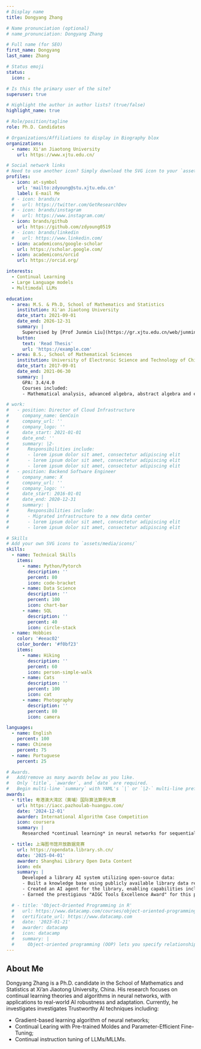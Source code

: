 ```yaml
---
# Display name
title: Dongyang Zhang

# Name pronunciation (optional)
# name_pronunciation: Dongyang Zhang

# Full name (for SEO)
first_name: Dongyang
last_name: Zhang

# Status emoji
status:
  icon: ☕️

# Is this the primary user of the site?
superuser: true

# Highlight the author in author lists? (true/false)
highlight_name: true

# Role/position/tagline
role: Ph.D. Candidates

# Organizations/Affiliations to display in Biography blox
organizations:
  - name: Xi'an Jiaotong University
    url: https://www.xjtu.edu.cn/

# Social network links
# Need to use another icon? Simply download the SVG icon to your `assets/media/icons/` folder.
profiles:
  - icon: at-symbol
    url: 'mailto:zdyoung@stu.xjtu.edu.cn'
    label: E-mail Me
  # - icon: brands/x
  #   url: https://twitter.com/GetResearchDev
  # - icon: brands/instagram
  #   url: https://www.instagram.com/
  - icon: brands/github
    url: https://github.com/zdyoung0519
  # - icon: brands/linkedin
  #   url: https://www.linkedin.com/
  - icon: academicons/google-scholar
    url: https://scholar.google.com/
  - icon: academicons/orcid
    url: https://orcid.org/

interests:
  - Continual Learning 
  - Large Language models
  - Multimodal LLMs

education:
  - area: M.S. & Ph.D, School of Mathematics and Statistics 
    institution: Xi'an Jiaotong University
    date_start: 2021-09-01
    date_end: 2026-12-31
    summary: |
      Supervised by [Prof Junmin Liu](https://gr.xjtu.edu.cn/web/junminliu). 
    button:
      text: 'Read Thesis'
      url: 'https://example.com'
  - area: B.S., School of Mathematical Sciences
    institution: University of Electronic Science and Technology of China
    date_start: 2017-09-01
    date_end: 2021-06-30
    summary: |
      GPA: 3.4/4.0
      Courses included:
      - Mathematical analysis, advanced algebra, abstract algebra and e.t.c.

# work:
#   - position: Director of Cloud Infrastructure
#     company_name: GenCoin
#     company_url: ''
#     company_logo: ''
#     date_start: 2021-01-01
#     date_end: ''
#     summary: |2-
#       Responsibilities include:
#       - lorem ipsum dolor sit amet, consectetur adipiscing elit
#       - lorem ipsum dolor sit amet, consectetur adipiscing elit
#       - lorem ipsum dolor sit amet, consectetur adipiscing elit
#   - position: Backend Software Engineer
#     company_name: X
#     company_url: ''
#     company_logo: ''
#     date_start: 2016-01-01
#     date_end: 2020-12-31
#     summary: |
#       Responsibilities include:
#       - Migrated infrastructure to a new data center
#       - lorem ipsum dolor sit amet, consectetur adipiscing elit
#       - lorem ipsum dolor sit amet, consectetur adipiscing elit

# Skills
# Add your own SVG icons to `assets/media/icons/`
skills:
  - name: Technical Skills
    items:
      - name: Python/Pytorch
        description: ''
        percent: 80
        icon: code-bracket
      - name: Data Science
        description: ''
        percent: 100
        icon: chart-bar
      - name: SQL
        description: ''
        percent: 40
        icon: circle-stack
  - name: Hobbies
    color: '#eeac02'
    color_border: '#f0bf23'
    items:
      - name: Hiking
        description: ''
        percent: 60
        icon: person-simple-walk
      - name: Cats
        description: ''
        percent: 100
        icon: cat
      - name: Photography
        description: ''
        percent: 80
        icon: camera

languages:
  - name: English
    percent: 100
  - name: Chinese
    percent: 75
  - name: Portuguese
    percent: 25

# Awards.
#   Add/remove as many awards below as you like.
#   Only `title`, `awarder`, and `date` are required.
#   Begin multi-line `summary` with YAML's `|` or `|2-` multi-line prefix and indent 2 spaces below.
awards:
  - title: 粤港澳大湾区（黄埔）国际算法算例大赛
    url: https://iacc.pazhoulab-huangpu.com/
    date: '2024-12-01'
    awarder: International Algorithm Case Competition
    icon: coursera
    summary: |
      Researched *continual learning* in neural networks for sequential tasks. Designed a novel sparsity-aware architecture leveraging "early-bird ticket" pruning principles to enhance parameter efficiency and mitigate catastrophic forgetting. Achieved *5th place* among 1,000+ teams in the 2nd International Algorithm Case Competition (IACC) challenge, securing prize money of ¥40,000 RMB.

  - title: 上海图书馆开放数据竞赛
    url: https://opendata.library.sh.cn/
    date: '2025-04-01'
    awarder: Shanghai Library Open Data Content
    icon: edx
    summary: |
      Developed a library AI system utilizing open-source data:
      - Built a knowledge base using publicly available library data resources.
      - Created an AI agent for the library, enabling capabilities including knowledge retrieval, web search, and image generation.
      - Earned the prestigious "AIGC Tools Excellence Award" for this project.

  # - title: 'Object-Oriented Programming in R'
  #   url: https://www.datacamp.com/courses/object-oriented-programming-with-s3-and-r6-in-r
  #   certificate_url: https://www.datacamp.com
  #   date: '2023-01-21'
  #   awarder: datacamp
  #   icon: datacamp
  #   summary: |
  #     Object-oriented programming (OOP) lets you specify relationships between functions and the objects that they can act on, helping you manage complexity in your code. This is an intermediate level course, providing an introduction to OOP, using the S3 and R6 systems. S3 is a great day-to-day R programming tool that simplifies some of the functions that you write. R6 is especially useful for industry-specific analyses, working with web APIs, and building GUIs.
---
```


## About Me

Dongyang Zhang is a Ph.D. candidate in the School of Mathematics and Statistics at Xi’an Jiaotong University, China. His research focuses on continual learning theories and algorithms in neural networks, with applications to real-world AI robustness and adaptation. Currently, he investigates investigates Trustworthy AI techniques including:
- Gradient-based learning algorithm of neural networks;
- Continual Learing with Pre-trained Moldes and Parameter-Efficient Fine-Tuning;
- Continual instruction tuning of LLMs/MLLMs.

